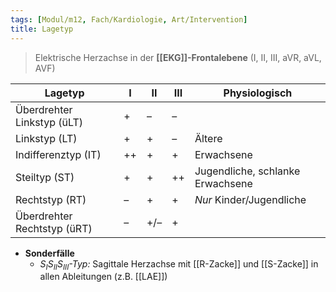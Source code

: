```yaml
---
tags: [Modul/m12, Fach/Kardiologie, Art/Intervention]
title: Lagetyp
---
```

> Elektrische Herzachse in der **[[EKG]]-Frontalebene** (I, II, III, aVR, aVL, AVF)

| Lagetyp                     | I   | II  | III | Physiologisch |
| --------------------------- | --- | --- | --- | ------------- |
| Überdrehter Linkstyp (üLT)  | +   | –   | –   |               |
| Linkstyp (LT)               | +   | +   | –   | Ältere              |
| Indifferenztyp (IT)         | ++  | +   | +   | Erwachsene              |
| Steiltyp (ST)               | +   | +   | ++  | Jugendliche, schlanke Erwachsene              |
| Rechtstyp (RT)              | –   | +   | +   | *Nur* Kinder/Jugendliche               |
| Überdrehter Rechtstyp (üRT) | –   | +/– | +   |               |

- **Sonderfälle**
	- *$S_{I}S_{II}S_{III}$-Typ:* Sagittale Herzachse mit [[R-Zacke]] und [[S-Zacke]] in allen Ableitungen (z.B. [[LAE]])